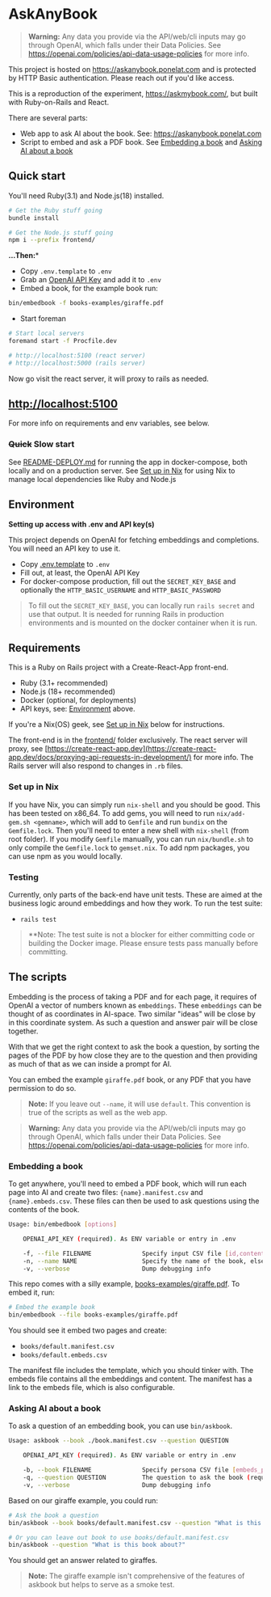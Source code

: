 # AskAnyBook

> **Warning:**
> Any data you provide via the API/web/cli inputs may go through OpenAI, which falls under their Data Policies. See https://openai.com/policies/api-data-usage-policies for more info.

This project is hosted on https://askanybook.ponelat.com and is protected by HTTP Basic authentication. Please reach out if you'd like access.

This is a reproduction of the experiment, https://askmybook.com/, but built with Ruby-on-Rails and React.

There are several parts:

- Web app to ask AI about the book. See: https://askanybook.ponelat.com
- Script to embed and ask a PDF book. See [Embedding a book](#embedding-a-book) and [Asking AI about a book](#asking-ai-about-a-book)

## Quick start

You'll need Ruby(3.1) and Node.js(18) installed.

```sh
# Get the Ruby stuff going
bundle install

# Get the Node.js stuff going
npm i --prefix frontend/
```

**...Then:***

- Copy `.env.template` to `.env`
- Grab an [OpenAI API Key](https://platform.openai.com/account/api-keys) and add it to `.env`
- Embed a book, for the example book run:

```sh
bin/embedbook -f books-examples/giraffe.pdf
```

- Start foreman

```sh
# Start local servers
foremand start -f Procfile.dev

# http://localhost:5100 (react server)
# http://localhost:5000 (rails server)
```

Now go visit the react server, it will proxy to rails as needed. 

<h2> <a href="http://localhost:5100">http://localhost:5100</a></h2>

For more info on requirements and env variables, see below.

### ~~Quick~~ Slow start

See [README-DEPLOY.md](./README-DEPLOY.md) for running the app in docker-compose, both locally and on a production server.
See [Set up in Nix](#set-up-in-nix) for using Nix to manage local dependencies like Ruby and Node.js

## Environment

**Setting up access with .env and API key(s)**

This project depends on OpenAI for fetching embeddings and completions. You will need an API key to use it.

- Copy [.env.template](.env.template) to `.env`
- Fill out, at least, the OpenAI API Key
- For docker-compose production, fill out the `SECRET_KEY_BASE` and optionally the `HTTP_BASIC_USERNAME` and `HTTP_BASIC_PASSWORD`

> To fill out the `SECRET_KEY_BASE`, you can locally run `rails secret` and use that output. It is needed for running Rails in production environments and is mounted on the docker container when it is run.


## Requirements

This is a Ruby on Rails project with a Create-React-App front-end.

- Ruby (3.1+ recommended)
- Node.js (18+ recommended)
- Docker (optional, for deployments)
- API keys, see: [Environment](#environment) above.

If you're a Nix(OS) geek, see [Set up in Nix](#set-up-in-nix) below for instructions.

The front-end is in the [frontend/](frontend/) folder exclusively. The react server will proxy, see [https://create-react-app.dev](https://create-react-app.dev/docs/proxying-api-requests-in-development/) for more info.
The Rails server will also respond to changes in `.rb` files.

### Set up in Nix

If you have Nix, you can simply run `nix-shell` and you should be good. This has been tested on x86_64.
To add gems, you will need to run `nix/add-gem.sh <gemname>`, which will add to `Gemfile` and run `bundix` on the `Gemfile.lock`. Then you'll need to enter a new shell with `nix-shell` (from root folder). If you modify `Gemfile` manually, you can run `nix/bundle.sh` to only compile the `Gemfile.lock` to `gemset.nix`.
To add npm packages, you can use npm as you would locally.

### Testing

Currently, only parts of the back-end have unit tests. These are aimed at the business logic around embeddings and how they work. To run the test suite:

- `rails test`

> **Note: The test suite is not a blocker for either committing code or building the Docker image. Please ensure tests pass manually before committing.


## The scripts


Embedding is the process of taking a PDF and for each page, it requires of OpenAI a vector of numbers known as `embeddings`. 
These `embeddings` can be thought of as coordinates in AI-space. Two similar "ideas" will be close by in this coordinate system.
As such a question and answer pair will be close together.

With that we get the right context to ask the book a question, by sorting the pages of the PDF by how close they are to the question and then providing as much of that as we can inside a prompt for AI.

You can embed the example `giraffe.pdf` book, or any PDF that you have permission to do so.

> **Note:**
> If you leave out `--name`, it will use `default`. This convention is true of the scripts as well as the web app.


> **Warning:**
> Any data you provide via the API/web/cli inputs may go through OpenAI, which falls under their Data Policies. See https://openai.com/policies/api-data-usage-policies for more info.

### Embedding a book

To get anywhere, you'll need to embed a PDF book, which will run each page into AI and create two files: `{name}.manifest.csv` and `{name}.embeds.csv`. These files can then be used to ask questions using the contents of the book.

```sh
Usage: bin/embedbook [options]

	OPENAI_API_KEY (required). As ENV variable or entry in .env

    -f, --file FILENAME              Specify input CSV file [id,content] (required)
    -n, --name NAME                  Specify the name of the book, else it will be called "default" for use with the web app
    -v, --verbose                    Dump debugging info
```

This repo comes with a silly example, [books-examples/giraffe.pdf](books-examples/giraffe.pdf). To embed it, run:

```sh
# Embed the example book
bin/embedbook --file books-examples/giraffe.pdf
```

You should see it embed two pages and create:
- `books/default.manifest.csv`
- `books/default.embeds.csv`

The manifest file includes the template, which you should tinker with. The embeds file contains all the embeddings and content. The manifest has a link to the embeds file, which is also configurable.

### Asking AI about a book

To ask a question of an embedding book, you can use `bin/askbook`. 

```sh
Usage: askbook --book ./book.manifest.csv --question QUESTION

	OPENAI_API_KEY (required). As ENV variable or entry in .env

    -b, --book FILENAME              Specify persona CSV file [embeds_path,prompt_template] else defaults to books/default.manifest.csv
    -q, --question QUESTION          The question to ask the book (required). Typically wrapped in quotes
    -v, --verbose                    Dump debugging info
```

Based on our giraffe example, you could run:

```sh
# Ask the book a question
bin/askbook --book books/default.manifest.csv --question "What is this book about?"

# Or you can leave out book to use books/default.manifest.csv
bin/askbook --question "What is this book about?"
```

You should get an answer related to giraffes.

> **Note:**
> The giraffe example isn't comprehensive of the features of askbook but helps to serve as a smoke test.
